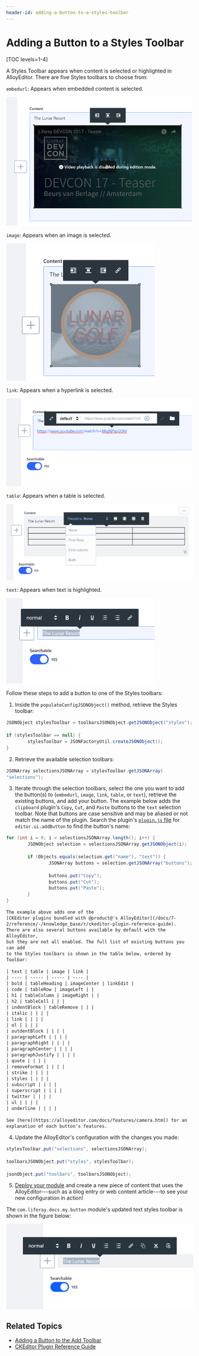 ```yaml
---
header-id: adding-a-button-to-a-styles-toolbar
---
```


# Adding a Button to a Styles Toolbar

[TOC levels=1-4]

A Styles Toolbar appears when content is selected or highlighted in AlloyEditor. 
There are five Styles toolbars to choose from:

`embedurl`: Appears when embedded content is selected. 

![Figure 1: The embed URL Styles toolbar lets you format embedded content in the editor.](../../../../images/alloyeditor-embedurl-toolbar.png)

`image`: Appears when an image is selected.

![Figure 2: The image Styles toolbar lets you format images in the editor.](../../../../images/alloyeditor-image-toolbar.png)

`link`: Appears when a hyperlink is selected.

![Figure 3: The link Styles toolbar lets you format hyperlinks in the editor.](../../../../images/alloyeditor-link-toolbar.png)

`table`: Appears when a table is selected.

![Figure 4: The table Styles toolbar lets you format tables in the editor.](../../../../images/alloyeditor-table-toolbar.png)

`text`: Appears when text is highlighted.

![Figure 5: The text Styles toolbar lets you format highlighted text in the editor.](../../../../images/alloyeditor-text-toolbar.png)

Follow these steps to add a button to one of the Styles toolbars:

1.  Inside the `populateConfigJSONObject()` method, retrieve the Styles toolbar:

```java
JSONObject stylesToolbar = toolbarsJSONObject.getJSONObject("styles");

if (stylesToolbar == null) {
        stylesToolbar = JSONFactoryUtil.createJSONObject();
}
```

2.  Retrieve the available selection toolbars:

```java
JSONArray selectionsJSONArray = stylesToolbar.getJSONArray(
"selections");
```

3.  Iterate through the selection toolbars, select the one you want to add 
    the button(s) to (`embedurl`, `image`, `link`, `table`, or `text`), retrieve 
    the existing buttons, and add your button. The example below adds the 
    `clipboard` plugin's `Copy`, `Cut`, and `Paste` buttons to the `text` 
    selection toolbar. Note that buttons are case sensitive and may be aliased 
    or not match the name of the plugin. Search the plugin's 
    [`plugin.js` file](/docs/7-1/reference/-/knowledge_base/r/ckeditor-plugin-reference-guide) 
    for `editor.ui.addButton` to find the button's name:

```java
for (int i = 0; i < selectionsJSONArray.length(); i++) {
        JSONObject selection = selectionsJSONArray.getJSONObject(i);

        if (Objects.equals(selection.get("name"), "text")) {
                JSONArray buttons = selection.getJSONArray("buttons");

                buttons.put("Copy");
                buttons.put("Cut");
                buttons.put("Paste");
        }
}
```

    The example above adds one of the 
    [CKEditor plugins bundled with @product@'s AlloyEditor](/docs/7-2/reference/-/knowledge_base/r/ckeditor-plugin-reference-guide). 
    There are also several buttons available by default with the AlloyEditor,
    but they are not all enabled. The full list of existing buttons you can add
    to the Styles toolbars is shown in the table below, ordered by Toolbar:

    | text | table | image | link |
    | ---- | ----- | ----- | ---- |
    | bold | tableHeading | imageCenter | linkEdit |
    | code | tableRow | imageLeft | |
    | h1 | tableColumn | imageRight | |
    | h2 | tableCell | | |
    | indentBlock | tableRemove | | |
    | italic | | | |
    | link | | | |
    | ol | | | |
    | outdentBlock | | | |
    | paragraphLeft | | | |
    | paragraphRight | | | |
    | paragraphCenter | | | |
    | paragraphJustify | | | |
    | quote | | | |
    | removeFormat | | | |
    | strike | | | |
    | styles | | | |
    | subscript | | | |
    | superscript | | | |
    | twitter | | | |
    | ul | | | |
    | underline | | | |
 
    See [here](https://alloyeditor.com/docs/features/camera.html) for an 
    explanation of each button's features. 

4.  Update the AlloyEditor's configuration with the changes you made:

```java
stylesToolbar.put("selections", selectionsJSONArray);

toolbarsJSONObject.put("styles", stylesToolbar);

jsonObject.put("toolbars", toolbarsJSONObject);
```

5.  [Deploy your module](/docs/7-2/reference/-/knowledge_base/r/deploying-a-project) 
    and create a new piece of content that uses the AlloyEditor---such as a blog 
    entry or web content article---to see your new configuration in action! 

The `com.liferay.docs.my.button` module's updated text styles toolbar is shown 
in the figure below:

![Figure 6: The Updated text styles toolbar lets you copy, cut, and paste text in the editor.](../../../../images/alloyeditor-updated-styles-toolbar.png)

## Related Topics

- [Adding a Button to the Add Toolbar](/docs/7-2/frameworks/-/knowledge_base/f/adding-a-button-to-the-add-toolbar)
- [CKEditor Plugin Reference Guide](/docs/7-2/reference/-/knowledge_base/r/ckeditor-plugin-reference-guide)
